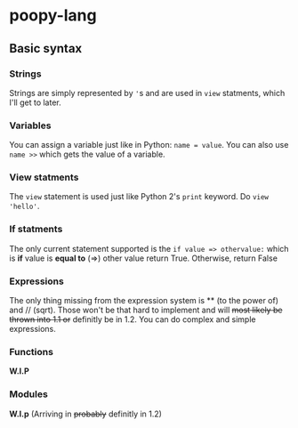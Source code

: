 # poopy-lang
## Basic syntax
### Strings
Strings are simply represented by ```'```s and are used in ```view``` statments, which I'll get to later.

### Variables
You can assign a variable just like in Python: ```name = value```. You can also use ```name >>``` which gets the value of a variable.

### View statments
The ```view``` statement is used just like Python 2's ```print``` keyword. Do ```view 'hello'```.

### If statments
The only current statement supported is the ```if value => othervalue:``` which is **if** value is **equal to** (=>) other value return True. Otherwise, return False

### Expressions
The only thing missing from the expression system is ** (to the power of) and // (sqrt). Those won't be that hard to implement and will ~~most likely be thrown into 1.1 or~~ definitly be in 1.2. You can do complex and simple expressions.

### Functions
**W.I.P**

### Modules
**W.I.p** (Arriving in ~~probably~~ definitly in 1.2)

